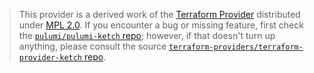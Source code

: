 > This provider is a derived work of the [Terraform Provider](https://github.com/terraform-providers/terraform-provider-ketch)
> distributed under [MPL 2.0](https://www.mozilla.org/en-US/MPL/2.0/). If you encounter a bug or missing feature,
> first check the [`pulumi/pulumi-ketch` repo](https://github.com/pulumi/pulumi-ketch/issues); however, if that doesn't turn up anything,
> please consult the source [`terraform-providers/terraform-provider-ketch` repo](https://github.com/terraform-providers/terraform-provider-ketch/issues).
